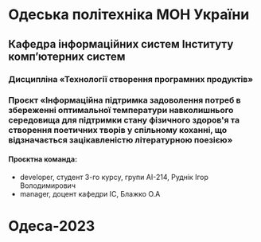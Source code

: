 # Одеська політехніка МОН України

## Кафедра інформаційних систем Інституту комп’ютерних систем

### Дисципліна «Технології створення програмних продуктів»

### Проєкт «Інформаційна підтримка задоволення потреб в збереженні оптимальної температури навколишнього середовища для підтримки стану фізичного здоров'я та створення поетичних творів у спільному коханні, що відзначається зацікавленістю літературною поезією»

#### Проєктна команда:

- developer, студент 3-го курсу, групи АІ-214, Руднік Ігор Володимирович
- manager, доцент кафедри ІС, Блажко О.А

# Одеса-2023
